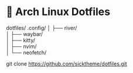 # 🌟 Arch Linux Dotfiles

dotfiles/
    .config/
│   ├── river/         
│   ├── waybar/         
│   ├── kitty/          
│   ├── nvim/          
│   └── neofetch/    

git clone https://github.com/sicktheme/dotfiles.git
